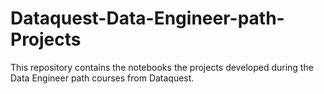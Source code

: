 # Dataquest-Data-Engineer-path-Projects

This repository contains the notebooks the projects developed during the Data Engineer path courses from Dataquest.
